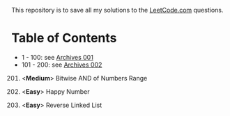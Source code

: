 This repository is to save all my solutions to the [LeetCode.com][LeetCode]
questions.


Table of Contents
=================

- 1 - 100: see [Archives 001][archive001]
- 101 - 200: see [Archives 002][archive002]


201. \<**Medium**>  Bitwise AND of Numbers Range
202. \<**Easy**>    Happy Number

206. \<**Easy**>    Reverse Linked List


[LeetCode]: https://leetcode.com/problemset/all/
[archive001]: /archives001
[archive002]: /archives002
